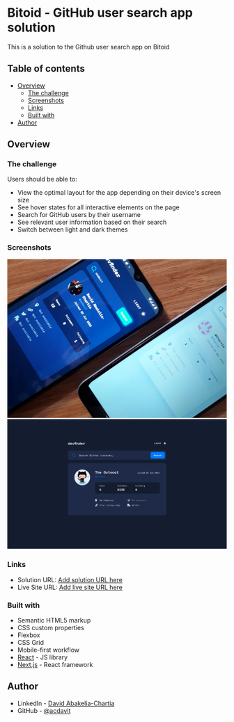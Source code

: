 # Bitoid - GitHub user search app solution

This is a solution to the Github user search app on Bitoid
## Table of contents

- [Overview](#overview)
  - [The challenge](#the-challenge)
  - [Screenshots](#screenshots)
  - [Links](#links)
  - [Built with](#built-with)
- [Author](#author)

## Overview

### The challenge

Users should be able to:

- View the optimal layout for the app depending on their device's screen size
- See hover states for all interactive elements on the page
- Search for GitHub users by their username
- See relevant user information based on their search
- Switch between light and dark themes

### Screenshots

![](./screenshot-mobile.jpg)
![](./screenshot.png)

### Links

- Solution URL: [Add solution URL here](https://github.com/acdavit/github-user-search-app)
- Live Site URL: [Add live site URL here](https://github-user-search-app-acdavit.netlify.app/)

### Built with

- Semantic HTML5 markup
- CSS custom properties
- Flexbox
- CSS Grid
- Mobile-first workflow
- [React](https://reactjs.org/) - JS library
- [Next.js](https://nextjs.org/) - React framework

## Author

- LinkedIn - [David Abakelia-Chartia](https://www.linkedin.com/in/%E1%83%93%E1%83%90%E1%83%95%E1%83%98%E1%83%97-%E1%83%90%E1%83%91%E1%83%90%E1%83%99%E1%83%94%E1%83%9A%E1%83%98%E1%83%90-%E1%83%A9%E1%83%90%E1%83%A0%E1%83%A2%E1%83%98%E1%83%90-16a85524a/)
- GitHub - [@acdavit](https://github.com/acdavit)